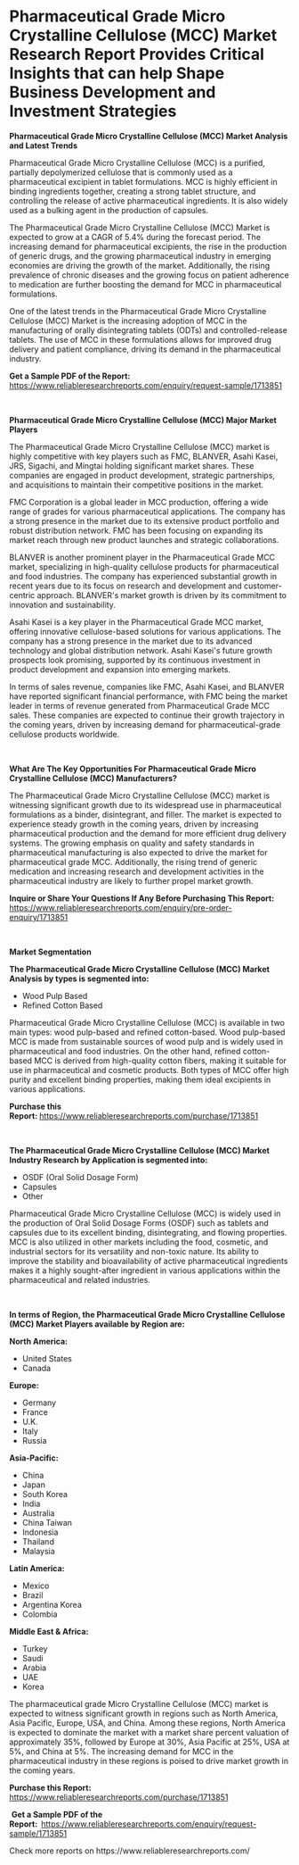 <p><h1>Pharmaceutical Grade Micro Crystalline Cellulose (MCC) Market Research Report Provides Critical Insights that can help Shape Business Development and Investment Strategies</h1></p><p><strong>Pharmaceutical Grade Micro Crystalline Cellulose (MCC) Market Analysis and Latest Trends</strong></p>
<p><p>Pharmaceutical Grade Micro Crystalline Cellulose (MCC) is a purified, partially depolymerized cellulose that is commonly used as a pharmaceutical excipient in tablet formulations. MCC is highly efficient in binding ingredients together, creating a strong tablet structure, and controlling the release of active pharmaceutical ingredients. It is also widely used as a bulking agent in the production of capsules.</p><p>The Pharmaceutical Grade Micro Crystalline Cellulose (MCC) Market is expected to grow at a CAGR of 5.4% during the forecast period. The increasing demand for pharmaceutical excipients, the rise in the production of generic drugs, and the growing pharmaceutical industry in emerging economies are driving the growth of the market. Additionally, the rising prevalence of chronic diseases and the growing focus on patient adherence to medication are further boosting the demand for MCC in pharmaceutical formulations.</p><p>One of the latest trends in the Pharmaceutical Grade Micro Crystalline Cellulose (MCC) Market is the increasing adoption of MCC in the manufacturing of orally disintegrating tablets (ODTs) and controlled-release tablets. The use of MCC in these formulations allows for improved drug delivery and patient compliance, driving its demand in the pharmaceutical industry.</p></p>
<p><strong>Get a Sample PDF of the Report:&nbsp;</strong> <a href="https://www.reliableresearchreports.com/enquiry/request-sample/1713851">https://www.reliableresearchreports.com/enquiry/request-sample/1713851</a></p>
<p>&nbsp;</p>
<p><strong>Pharmaceutical Grade Micro Crystalline Cellulose (MCC) Major Market Players</strong></p>
<p><p>The Pharmaceutical Grade Micro Crystalline Cellulose (MCC) market is highly competitive with key players such as FMC, BLANVER, Asahi Kasei, JRS, Sigachi, and Mingtai holding significant market shares. These companies are engaged in product development, strategic partnerships, and acquisitions to maintain their competitive positions in the market.</p><p>FMC Corporation is a global leader in MCC production, offering a wide range of grades for various pharmaceutical applications. The company has a strong presence in the market due to its extensive product portfolio and robust distribution network. FMC has been focusing on expanding its market reach through new product launches and strategic collaborations.</p><p>BLANVER is another prominent player in the Pharmaceutical Grade MCC market, specializing in high-quality cellulose products for pharmaceutical and food industries. The company has experienced substantial growth in recent years due to its focus on research and development and customer-centric approach. BLANVER's market growth is driven by its commitment to innovation and sustainability.</p><p>Asahi Kasei is a key player in the Pharmaceutical Grade MCC market, offering innovative cellulose-based solutions for various applications. The company has a strong presence in the market due to its advanced technology and global distribution network. Asahi Kasei's future growth prospects look promising, supported by its continuous investment in product development and expansion into emerging markets.</p><p>In terms of sales revenue, companies like FMC, Asahi Kasei, and BLANVER have reported significant financial performance, with FMC being the market leader in terms of revenue generated from Pharmaceutical Grade MCC sales. These companies are expected to continue their growth trajectory in the coming years, driven by increasing demand for pharmaceutical-grade cellulose products worldwide.</p></p>
<p>&nbsp;</p>
<p><strong>What Are The Key Opportunities For Pharmaceutical Grade Micro Crystalline Cellulose (MCC) Manufacturers?</strong></p>
<p><p>The Pharmaceutical Grade Micro Crystalline Cellulose (MCC) market is witnessing significant growth due to its widespread use in pharmaceutical formulations as a binder, disintegrant, and filler. The market is expected to experience steady growth in the coming years, driven by increasing pharmaceutical production and the demand for more efficient drug delivery systems. The growing emphasis on quality and safety standards in pharmaceutical manufacturing is also expected to drive the market for pharmaceutical grade MCC. Additionally, the rising trend of generic medication and increasing research and development activities in the pharmaceutical industry are likely to further propel market growth.</p></p>
<p><strong>Inquire or Share Your Questions If Any Before Purchasing This Report:</strong> <a href="https://www.reliableresearchreports.com/enquiry/pre-order-enquiry/1713851">https://www.reliableresearchreports.com/enquiry/pre-order-enquiry/1713851</a></p>
<p>&nbsp;</p>
<p><strong>Market Segmentation</strong></p>
<p><strong>The Pharmaceutical Grade Micro Crystalline Cellulose (MCC) Market Analysis by types is segmented into:</strong></p>
<p><ul><li>Wood Pulp Based</li><li>Refined Cotton Based</li></ul></p>
<p><p>Pharmaceutical Grade Micro Crystalline Cellulose (MCC) is available in two main types: wood pulp-based and refined cotton-based. Wood pulp-based MCC is made from sustainable sources of wood pulp and is widely used in pharmaceutical and food industries. On the other hand, refined cotton-based MCC is derived from high-quality cotton fibers, making it suitable for use in pharmaceutical and cosmetic products. Both types of MCC offer high purity and excellent binding properties, making them ideal excipients in various applications.</p></p>
<p><strong>Purchase this Report:&nbsp;</strong><a href="https://www.reliableresearchreports.com/purchase/1713851">https://www.reliableresearchreports.com/purchase/1713851</a></p>
<p>&nbsp;</p>
<p><strong>The Pharmaceutical Grade Micro Crystalline Cellulose (MCC) Market Industry Research by Application is segmented into:</strong></p>
<p><ul><li>OSDF (Oral Solid Dosage Form)</li><li>Capsules</li><li>Other</li></ul></p>
<p><p>Pharmaceutical Grade Micro Crystalline Cellulose (MCC) is widely used in the production of Oral Solid Dosage Forms (OSDF) such as tablets and capsules due to its excellent binding, disintegrating, and flowing properties. MCC is also utilized in other markets including the food, cosmetic, and industrial sectors for its versatility and non-toxic nature. Its ability to improve the stability and bioavailability of active pharmaceutical ingredients makes it a highly sought-after ingredient in various applications within the pharmaceutical and related industries.</p></p>
<p>&nbsp;</p>
<p><strong>In terms of Region, the Pharmaceutical Grade Micro Crystalline Cellulose (MCC) Market Players available by Region are:</strong></p>
<p>
    <p> <strong> North America: </strong>
        <ul>
            <li>United States</li>
            <li>Canada</li>
        </ul>
        </p> 
    <p> <strong> Europe: </strong>
        <ul>
            <li>Germany</li>
            <li>France</li>
            <li>U.K.</li>
            <li>Italy</li>
            <li>Russia</li>
        </ul>
        </p> 
    <p> <strong> Asia-Pacific: </strong>
        <ul>
            <li>China</li>
            <li>Japan</li>
            <li>South Korea</li>
            <li>India</li>
            <li>Australia</li>
            <li>China Taiwan</li>
            <li>Indonesia</li>
            <li>Thailand</li>
            <li>Malaysia</li>
        </ul>
        </p> 
    <p> <strong> Latin America: </strong>
        <ul>
            <li>Mexico</li>
            <li>Brazil</li>
            <li>Argentina Korea</li>
            <li>Colombia</li>
        </ul>
        </p> 
    <p> <strong> Middle East & Africa: </strong>
        <ul>
            <li>Turkey</li>
            <li>Saudi</li>
            <li>Arabia</li>
            <li>UAE</li>
            <li>Korea</li>
        </ul>
    </p>
    </p>
<p><p>The pharmaceutical grade Micro Crystalline Cellulose (MCC) market is expected to witness significant growth in regions such as North America, Asia Pacific, Europe, USA, and China. Among these regions, North America is expected to dominate the market with a market share percent valuation of approximately 35%, followed by Europe at 30%, Asia Pacific at 25%, USA at 5%, and China at 5%. The increasing demand for MCC in the pharmaceutical industry in these regions is poised to drive market growth in the coming years.</p></p>
<p><strong>Purchase this Report: </strong><a href="https://www.reliableresearchreports.com/purchase/1713851">https://www.reliableresearchreports.com/purchase/1713851</a></p>
<p>&nbsp;<strong>Get a Sample PDF of the Report:&nbsp;&nbsp;</strong><a href="https://www.reliableresearchreports.com/enquiry/request-sample/1713851">https://www.reliableresearchreports.com/enquiry/request-sample/1713851</a></p>
<p><strong></strong></p>
<p>Check more reports on https://www.reliableresearchreports.com/</p>
